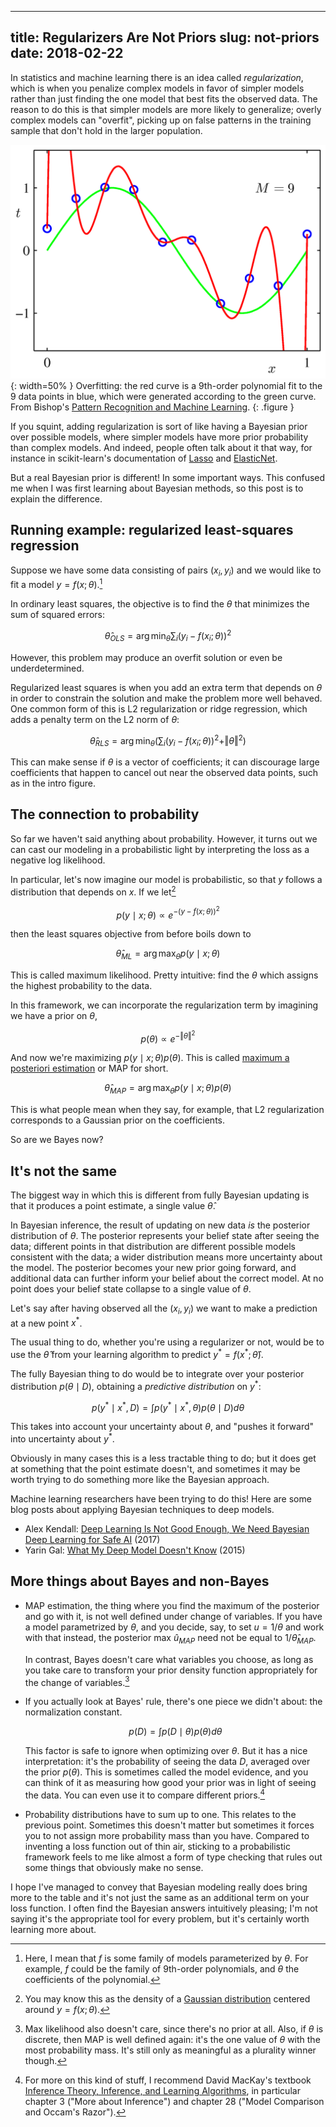 ----
title: Regularizers Are Not Priors
slug: not-priors
date: 2018-02-22
----

In statistics and machine learning there is an idea called _regularization_, which is when you penalize complex models in favor of simpler models rather than just finding the one model that best fits the observed data. The reason to do this is that simpler models are more likely to generalize; overly complex models can "overfit", picking up on false patterns in the training sample that don't hold in the larger population.

![](/images/PRML_Figure1.4d.png){: width=50% }
Overfitting: the red curve is a 9th-order polynomial fit to the 9 data points in blue, which were generated according to the green curve. From Bishop's [Pattern Recognition and Machine Learning][prml].
{: .figure }

[prml]: https://www.microsoft.com/en-us/research/people/cmbishop/#!prml-book

If you squint, adding regularization is sort of like having a Bayesian prior over possible models, where simpler models have more prior probability than complex models. And indeed, people often talk about it that way, for instance in scikit-learn's documentation of [Lasso](lasso) and [ElasticNet](elasticnet).

But a real Bayesian prior is different! In some important ways. This confused me when I was first learning about Bayesian methods, so this post is to explain the difference.

## Running example: regularized least-squares regression

Suppose we have some data consisting of pairs $(x_i, y_i)$ and we would like to fit a model $y = f(x; \theta)$.[^fxtheta]

[^fxtheta]: Here, I mean that $f$ is some family of models parameterized by $\theta$. For example, $f$ could be the family of 9th-order polynomials, and $\theta$ the coefficients of the polynomial.

In ordinary least squares, the objective is to find the $\theta$ that minimizes the sum of squared errors:

$$ \hat \theta_{OLS} = \arg \min_\theta \sum_i (y_i - f(x_i; \theta))^2 $$

However, this problem may produce an overfit solution or even be underdetermined.

Regularized least squares is when you add an extra term that depends on $\theta$ in order to constrain the solution and make the problem more well behaved. One common form of this is L2 regularization or ridge regression, which adds a penalty term on the L2 norm of $\theta$:

$$ \hat \theta_{RLS} = \arg \min_\theta \left( \sum_i (y_i - f(x_i; \theta))^2 + \Vert\theta\Vert^2 \right) $$

This can make sense if $\theta$ is a vector of coefficients; it can discourage large coefficients that happen to cancel out near the observed data points, such as in the intro figure.

## The connection to probability

So far we haven't said anything about probability. However, it turns out we can cast our modeling in a probabilistic light by interpreting the loss as a negative log likelihood.

In particular, let's now imagine our model is probabilistic, so that $y$ follows a distribution that depends on $x$. If we let[^gaussian]

$$p(y \mid x; \theta) \propto e^{-(y - f(x; \theta))^2}$$

[^gaussian]: You may know this as the density of a [Gaussian distribution][gaussian] centered around $y = f(x; \theta)$.

[gaussian]: https://en.wikipedia.org/wiki/Normal_distribution

then the least squares objective from before boils down to

$$\hat\theta_{ML} = \arg \max_\theta p(y \mid x; \theta)$$

This is called maximum likelihood. Pretty intuitive: find the $\theta$ which assigns the highest probability to the data.

In this framework, we can incorporate the regularization term by imagining we have a prior on $\theta$,

$$p(\theta) \propto e^{- \Vert\theta\Vert^2}$$

And now we're maximizing $p(y \mid x; \theta) p(\theta)$. This is called [maximum a posteriori estimation](https://en.wikipedia.org/wiki/Maximum_a_posteriori_estimation) or MAP for short.

$$\hat\theta_{MAP} = \arg \max_\theta p(y \mid x; \theta) p(\theta)$$

This is what people mean when they say, for example, that L2 regularization corresponds to a Gaussian prior on the coefficients.

So are we Bayes now?

## It's not the same

The biggest way in which this is different from fully Bayesian updating is that it produces a point estimate, a single value $\hat\theta$.

In Bayesian inference, the result of updating on new data *is* the posterior distribution of $\theta$. The posterior represents your belief state after seeing the data; different points in that distribution are different possible models consistent with the data; a wider distribution means more uncertainty about the model. The posterior becomes your new prior going forward, and additional data can further inform your belief about the correct model. At no point does your belief state collapse to a single value of $\theta$.

Let's say after having observed all the $(x_i, y_i)$ we want to make a prediction at a new point $x^*$.

The usual thing to do, whether you're using a regularizer or not, would be to use the $\hat\theta$ from your learning algorithm to predict $y^* = f(x^*; \hat\theta)$.

The fully Bayesian thing to do would be to integrate over your posterior distribution $p(\theta \mid D)$, obtaining a *predictive distribution* on $y^*$:

$$p(y^* \mid x^*, D) = \int p(y^* \mid x^*, \theta) p(\theta \mid D) d\theta$$

This takes into account your uncertainty about $\theta$, and "pushes it forward" into uncertainty about $y^*$.

Obviously in many cases this is a less tractable thing to do; but it does get at something that the point estimate doesn't, and sometimes it may be worth trying to do something more like the Bayesian approach.

Machine learning researchers have been trying to do this! Here are some blog posts about applying Bayesian techniques to deep models.

* Alex Kendall: [Deep Learning Is Not Good Enough, We Need Bayesian Deep Learning for Safe AI](https://alexgkendall.com/computer_vision/bayesian_deep_learning_for_safe_ai/) (2017)
* Yarin Gal: [What My Deep Model Doesn't Know](http://mlg.eng.cam.ac.uk/yarin/blog_3d801aa532c1ce.html) (2015)

## More things about Bayes and non-Bayes

* MAP estimation, the thing where you find the maximum of the posterior and go with it, is not well defined under change of variables. If you have a model parametrized by $\theta$, and you decide, say, to set $u = 1/\theta$ and work with that instead, the posterior max $\hat u_{MAP}$ need not be equal to $1/\hat\theta_{MAP}$.

    In contrast, Bayes doesn't care what variables you choose, as long as you take care to transform your prior density function appropriately for the change of variables.[^variables]

[^variables]: Max likelihood also doesn't care, since there's no prior at all. Also, if $\theta$ is discrete, then MAP is well defined again: it's the one value of $\theta$ with the most probability mass. It's still only as meaningful as a plurality winner though.

* If you actually look at Bayes' rule, there's one piece we didn't about: the normalization constant.

    $$ p(D) = \int p(D \mid \theta) p(\theta) d\theta $$

    This factor is safe to ignore when optimizing over $\theta$. But it has a nice interpretation: it's the probability of seeing the data $D$, averaged over the prior $p(\theta)$. This is sometimes called the model evidence, and you can think of it as measuring how good your prior was in light of seeing the data. You can even use it to compare different priors.[^bmc]

[^bmc]: For more on this kind of stuff, I recommend David MacKay's textbook [Inference Theory, Inference, and Learning Algorithms](http://www.inference.org.uk/itila/book.html), in particular chapter 3 ("More about Inference") and chapter 28 ("Model Comparison and Occam's Razor").

* Probability distributions have to sum up to one. This relates to the previous point. Sometimes this doesn't matter but sometimes it forces you to not assign more probability mass than you have. Compared to inventing a loss function out of thin air, sticking to a probabilistic framework feels to me like almost a form of type checking that rules out some things that obviously make no sense.

I hope I've managed to convey that Bayesian modeling really does bring more to the table and it's not just the same as an additional term on your loss function. I often find the Bayesian answers intuitively pleasing; I'm not saying it's the appropriate tool for every problem, but it's certainly worth learning more about.
